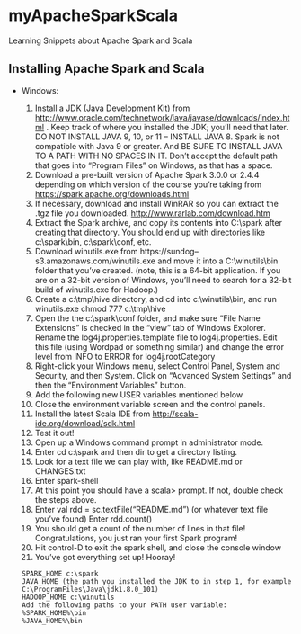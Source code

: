 # myApacheSparkScala
Learning Snippets about Apache Spark and Scala


## Installing Apache Spark and Scala
- Windows:
  1. Install a JDK (Java Development Kit) from http://www.oracle.com/technetwork/java/javase/downloads/index.html . Keep track of where you installed the JDK; you’ll need that later. DO NOT INSTALL JAVA 9, 10, or 11 – INSTALL JAVA 8. Spark is not compatible with Java 9 or greater. And BE SURE TO INSTALL JAVA TO A PATH WITH NO SPACES IN IT. Don’t accept the default path that goes into “Program Files” on Windows, as that has a space.
  1. Download a pre-built version of Apache Spark 3.0.0 or 2.4.4 depending on which version of the course you’re taking  from https://spark.apache.org/downloads.html
  1. If necessary, download and install WinRAR so you can extract the .tgz file you downloaded. http://www.rarlab.com/download.htm
  1. Extract the Spark archive, and copy its contents into C:\spark after creating that directory. You should end up with directories like c:\spark\bin, c:\spark\conf, etc.
  1. Download winutils.exe from https://sundog–s3.amazonaws.com/winutils.exe and move it into a C:\winutils\bin folder that you’ve created. (note, this is a 64-bit application. If you are on a 32-bit version of Windows, you’ll need to search for a 32-bit build of winutils.exe for Hadoop.)
  1. Create a c:\tmp\hive directory, and cd into c:\winutils\bin, and run winutils.exe chmod 777 c:\tmp\hive
  1. Open the the c:\spark\conf folder, and make sure “File Name Extensions” is checked in the “view” tab of Windows Explorer. Rename the log4j.properties.template file to log4j.properties. Edit this file (using Wordpad or something similar) and change the error level from INFO to ERROR for log4j.rootCategory
  1. Right-click your Windows menu, select Control Panel, System and Security, and then System. Click on “Advanced System Settings” and then the “Environment Variables” button.
  1. Add the following new USER variables mentioned below
  1. Close the environment variable screen and the control panels.
  1. Install the latest Scala IDE from http://scala-ide.org/download/sdk.html
  1. Test it out!
  1. Open up a Windows command prompt in administrator mode.
  1. Enter cd c:\spark and then dir to get a directory listing.
  1. Look for a text file we can play with, like README.md or CHANGES.txt
  1. Enter spark-shell
  1. At this point you should have a scala> prompt. If not, double check the steps above.
  1. Enter val rdd = sc.textFile(“README.md”) (or whatever text file you’ve found) Enter rdd.count()
  1. You should get a count of the number of lines in that file! Congratulations, you just ran your first Spark program!
  1. Hit control-D to exit the spark shell, and close the console window
  1. You’ve got everything set up! Hooray!

    ```
    SPARK_HOME c:\spark
    JAVA_HOME (the path you installed the JDK to in step 1, for example C:\ProgramFiles\Java\jdk1.8.0_101)
    HADOOP_HOME c:\winutils
    Add the following paths to your PATH user variable:
    %SPARK_HOME%\bin
    %JAVA_HOME%\bin
    ```
